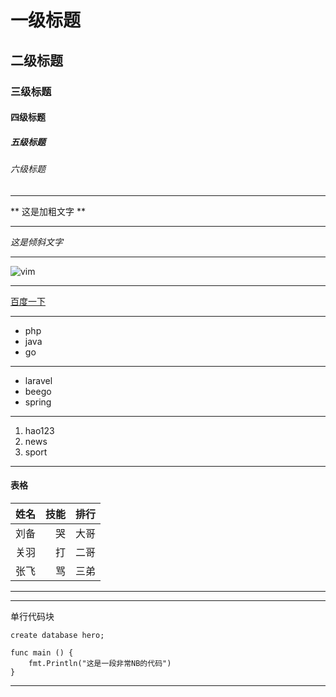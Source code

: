 # 一级标题

## 二级标题

### 三级标题

#### 四级标题 

##### 五级标题

###### 六级标题

---


** 这是加粗文字 **

***

*这是倾斜文字*

---

![vim](http://img.redocn.com/sheji/20141219/zhongguofengdaodeliyizhanbanzhijing_3744115.jpg "非淡泊无以明志，非宁静无以致远")

---

[百度一下](https://www.baidu.com "在水一方")

---

- php
- java
- go

---

+ laravel
+ beego
+ spring

---

1. hao123
2. news
3. sport

---

#### 表格

姓名|技能|排行|
|:---|---:|---:|
|刘备|哭|大哥|
|关羽|打|二哥|
|张飞|骂|三弟|

---



---
单行代码块

`
create database hero;
`


```
func main () {
    fmt.Println("这是一段非常NB的代码")
}
```

---


